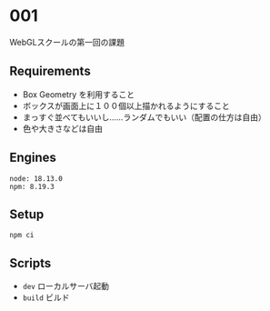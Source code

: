# 001
WebGLスクールの第一回の課題

## Requirements
- Box Geometry を利用すること
- ボックスが画面上に１００個以上描かれるようにすること
- まっすぐ並べてもいいし……ランダムでもいい（配置の仕方は自由）
- 色や大きさなどは自由

## Engines
```
node: 18.13.0
npm: 8.19.3
```

## Setup
```
npm ci
```

## Scripts
- `dev` ローカルサーバ起動
- `build` ビルド
